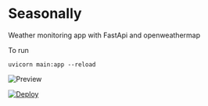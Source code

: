 # Seasonally
Weather monitoring app with FastApi and openweathermap

To run
```
uvicorn main:app --reload
```
![Preview](https://i.ibb.co/qBgJq53/image.png)

[![Deploy](https://www.herokucdn.com/deploy/button.svg)](https://heroku.com/deploy)